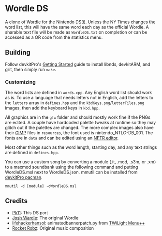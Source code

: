 # Wordle DS
A clone of [Wordle](https://www.nytimes.com/games/wordle/index.html) for the Nintendo DS(i). Unless the NY Times changes the word list, this will have the same word each day as the official Wordle. A sharable text file will be made as `WordleDS.txt` on completion or can be accessed as a QR code from the statistics menu.

## Building
Follow devkitPro's [Getting Started](https://devkitpro.org/wiki/Getting_Started) guide to install libnds, devkitARM, and grit, then simply run `make`.

### Customizing
The word lists are defined in `words.cpp`. Any English word list should work as is. To use a language that needs letters not in English, add the letters to the `letters` array in `defines.hpp` and the `kbdKeys.png`/`letterTiles.png` images, then add the keyboard keys in `kbd.hpp`.

All graphics are in the `gfx` folder and should mostly work fine if the PNGs are edited. A couple have hardcoded palette tweaks at runtime so they may glitch out if the palettes are changed. The more complex images also have their [GIMP](https://www.gimp.org) files in `resources`, the font used is nintendo_NTLG-DB_001. The fonts are in `data` and can be edited using an [NFTR editor](https://pk11.us/nftr-editor/).

Most other things such as the word length, starting day, and any text strings are defined in `defines.hpp`.

You can use a custom song by converting a module (.it, .mod, .s3m, or .xm) to a maxmod soundbank using the following command and putting WordleDS.msl next to WordleDS.json. mmutil can be installed from [devkitPro pacman](https://devkitpro.org/wiki/Getting_Started).

```
mmutil -d [module] -oWordleDS.msl
```

## Credits
- [Pk11](https://github.com/Epicmn11): This DS port
- [Josh Wardle](https://github.com/powerlanguage): The original Wordle
- [lifehackerhansol](https://github.com/lifehackerhansol): animatedbannerpatch.py from [TWiLight Menu++](https://github.com/DS-Homebrew/TWiLightMenu)
- [Rocket Robz](https://github.com/RocketRobz): Original music composition